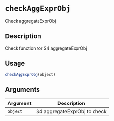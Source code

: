 # `checkAggExprObj`

Check aggregateExprObj


## Description

Check function for S4 aggregateExprObj


## Usage

```r
checkAggExprObj(object)
```


## Arguments

Argument      |Description
------------- |----------------
`object`     |     S4 aggregateExprObj to check


